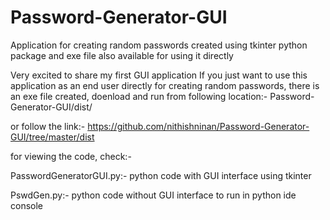 # Password-Generator-GUI
Application for creating random passwords created using tkinter python package and exe file also available for using it directly

Very excited to share my first GUI application
If you just want to use this application as an end user directly for creating random passwords, there is an exe file created, doenload and run 
from following location:-
Password-Generator-GUI/dist/

or follow the link:-
https://github.com/nithishninan/Password-Generator-GUI/tree/master/dist

for viewing the code, check:-

PasswordGeneratorGUI.py:- python code with GUI interface using tkinter

PswdGen.py:- python code without GUI interface to run in python ide console
